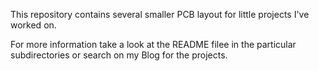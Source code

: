 This repository contains several smaller PCB layout for little projects I've worked on.

For more information take a look at the README filee in the particular subdirectories or search on my Blog for the projects.
